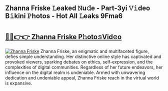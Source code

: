 ## Zhanna Friske 𝙻eaked 𝙽u𝚍e - Part-3yi 𝚅𝚒deo B𝚒kini 𝙿hotos - Hot All 𝙻eaks 9Fma6

# <h2><a href="http://ld2zmof.urlbe.top/?page=Zhanna+Friske">🔗🔗👉👉 Zhanna Friske P𝚑oto𝚜Vid𝚎o</a></h2>

[![Zhanna Friske](https://i.imgur.com/eBuTRDB.gif)](http://ld2zmof.urlbe.top/?page=Zhanna+Friske)
Zhanna Friske, an enigmatic and multifaceted figure, defies simple understanding. Her distinctive online style has captivated and provoked viewers, sparking debates on ethics, self-expression, and the complexities of digital communities. Regardless of her future endeavors, her influence on the digital realm is undeniable. Armed with unwavering dedication and undeniable appeal, Zhanna Friske reach in the virtual world is expansive.
